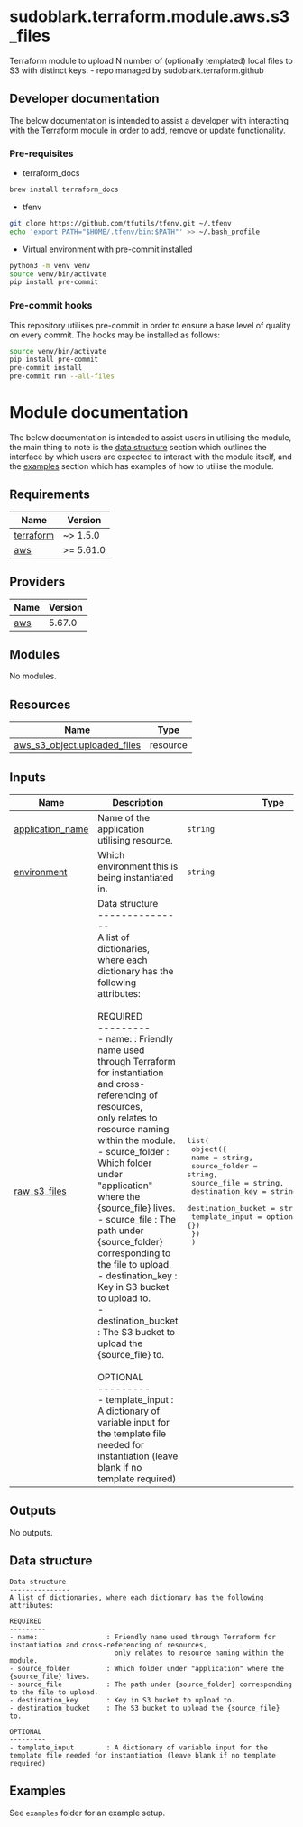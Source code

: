 # sudoblark.terraform.module.aws.s3_files
Terraform module to upload N number of (optionally templated) local files to S3 with distinct keys. - repo managed by sudoblark.terraform.github

## Developer documentation
The below documentation is intended to assist a developer with interacting with the Terraform module in order to add,
remove or update functionality.

### Pre-requisites
* terraform_docs

```sh
brew install terraform_docs
```

* tfenv
```sh
git clone https://github.com/tfutils/tfenv.git ~/.tfenv
echo 'export PATH="$HOME/.tfenv/bin:$PATH"' >> ~/.bash_profile
```

* Virtual environment with pre-commit installed

```sh
python3 -m venv venv
source venv/bin/activate
pip install pre-commit
```
### Pre-commit hooks
This repository utilises pre-commit in order to ensure a base level of quality on every commit. The hooks
may be installed as follows:

```sh
source venv/bin/activate
pip install pre-commit
pre-commit install
pre-commit run --all-files
```

# Module documentation
The below documentation is intended to assist users in utilising the module, the main thing to note is the
[data structure](#data-structure) section which outlines the interface by which users are expected to interact with
the module itself, and the [examples](#examples) section which has examples of how to utilise the module.

<!-- BEGIN_TF_DOCS -->
## Requirements

| Name | Version |
|------|---------|
| <a name="requirement_terraform"></a> [terraform](#requirement\_terraform) | ~> 1.5.0 |
| <a name="requirement_aws"></a> [aws](#requirement\_aws) | >= 5.61.0 |

## Providers

| Name | Version |
|------|---------|
| <a name="provider_aws"></a> [aws](#provider\_aws) | 5.67.0 |

## Modules

No modules.

## Resources

| Name | Type |
|------|------|
| [aws_s3_object.uploaded_files](https://registry.terraform.io/providers/hashicorp/aws/latest/docs/resources/s3_object) | resource |

## Inputs

| Name | Description | Type | Default | Required |
|------|-------------|------|---------|:--------:|
| <a name="input_application_name"></a> [application\_name](#input\_application\_name) | Name of the application utilising resource. | `string` | n/a | yes |
| <a name="input_environment"></a> [environment](#input\_environment) | Which environment this is being instantiated in. | `string` | n/a | yes |
| <a name="input_raw_s3_files"></a> [raw\_s3\_files](#input\_raw\_s3\_files) | Data structure<br>---------------<br>A list of dictionaries, where each dictionary has the following attributes:<br><br>REQUIRED<br>---------<br>- name:                 : Friendly name used through Terraform for instantiation and cross-referencing of resources,<br>                          only relates to resource naming within the module.<br>- source\_folder         : Which folder under "application" where the {source\_file} lives.<br>- source\_file           : The path under {source\_folder} corresponding to the file to upload.<br>- destination\_key       : Key in S3 bucket to upload to.<br>- destination\_bucket    : The S3 bucket to upload the {source\_file} to.<br><br>OPTIONAL<br>---------<br>- template\_input        : A dictionary of variable input for the template file needed for instantiation (leave blank if no template required) | <pre>list(<br>    object({<br>      name               = string,<br>      source_folder      = string,<br>      source_file        = string,<br>      destination_key    = string,<br>      destination_bucket = string,<br>      template_input     = optional(map(string), {})<br>    })<br>  )</pre> | n/a | yes |

## Outputs

No outputs.
<!-- END_TF_DOCS -->

## Data structure
```
Data structure
---------------
A list of dictionaries, where each dictionary has the following attributes:

REQUIRED
---------
- name:                 : Friendly name used through Terraform for instantiation and cross-referencing of resources,
                          only relates to resource naming within the module.
- source_folder         : Which folder under "application" where the {source_file} lives.
- source_file           : The path under {source_folder} corresponding to the file to upload.
- destination_key       : Key in S3 bucket to upload to.
- destination_bucket    : The S3 bucket to upload the {source_file} to.

OPTIONAL
---------
- template_input        : A dictionary of variable input for the template file needed for instantiation (leave blank if no template required)
```
## Examples
See `examples` folder for an example setup.
